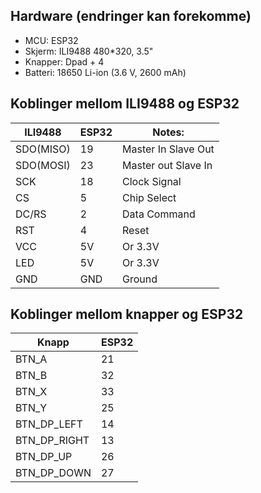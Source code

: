 ## Hardware (endringer kan forekomme)
* MCU: ESP32 
* Skjerm: ILI9488 480*320, 3.5"
* Knapper: Dpad + 4  
* Batteri: 18650 Li-ion (3.6 V, 2600 mAh)



## Koblinger mellom ILI9488 og ESP32
|ILI9488    | ESP32 | Notes:             |
|-----------|-------|--------------------|
| SDO(MISO) |  19   | Master In Slave Out|
| SDO(MOSI) |  23   | Master out Slave In|
| SCK       |  18   | Clock Signal       | 
| CS        |   5   | Chip Select        |
| DC/RS     |   2   | Data Command       | 
| RST       |   4   | Reset              |
| VCC       |  5V   | Or 3.3V            |
| LED       |  5V   | Or 3.3V            |
| GND       |  GND  | Ground             |

## Koblinger mellom knapper og ESP32
| Knapp        | ESP32 |
|--------------|-------|
| BTN_A        |  21   | 
| BTN_B        |  32   |
| BTN_X        |  33   |
| BTN_Y        |  25   |
| BTN_DP_LEFT  |  14   | 
| BTN_DP_RIGHT |  13   | 
| BTN_DP_UP    |  26   | 
| BTN_DP_DOWN  |  27   |